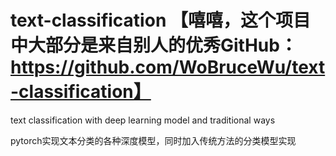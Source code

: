 # text-classification  【嘻嘻，这个项目中大部分是来自别人的优秀GitHub：https://github.com/WoBruceWu/text-classification】
text classification with deep learning model and traditional ways

pytorch实现文本分类的各种深度模型，同时加入传统方法的分类模型实现
